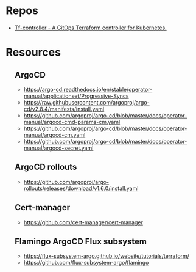 # Repos

- [Tf-controller - A GitOps Terraform controller for Kubernetes.](https://github.com/weaveworks/tf-controller)


# Resources

<ol>

## ArgoCD
- https://argo-cd.readthedocs.io/en/stable/operator-manual/applicationset/Progressive-Syncs
- https://raw.githubusercontent.com/argoproj/argo-cd/v2.8.4/manifests/install.yaml
- https://github.com/argoproj/argo-cd/blob/master/docs/operator-manual/argocd-cmd-params-cm.yaml
- https://github.com/argoproj/argo-cd/blob/master/docs/operator-manual/argocd-cm.yaml
- https://github.com/argoproj/argo-cd/blob/master/docs/operator-manual/argocd-secret.yaml


## ArgoCD rollouts
- https://github.com/argoproj/argo-rollouts/releases/download/v1.6.0/install.yaml

## Cert-manager
- https://github.com/cert-manager/cert-manager

## Flamingo ArgoCD Flux subsystem
- https://flux-subsystem-argo.github.io/website/tutorials/terraform/
- https://github.com/flux-subsystem-argo/flamingo

</ol>